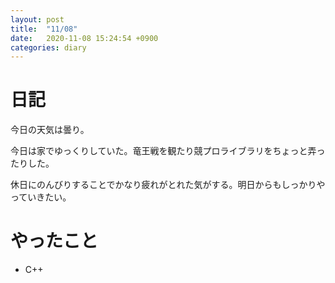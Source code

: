 ```yaml
---
layout: post
title:  "11/08"
date:   2020-11-08 15:24:54 +0900
categories: diary
---
```

# 日記

今日の天気は曇り。

今日は家でゆっくりしていた。竜王戦を観たり競プロライブラリをちょっと弄ったりした。

休日にのんびりすることでかなり疲れがとれた気がする。明日からもしっかりやっていきたい。

# やったこと

- C++